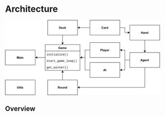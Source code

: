 # Architecture

![The image was not found.](./docs/img/ARCHITECTURE.png "Architecture")

## Overview
